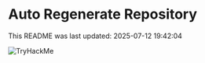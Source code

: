 # Auto Regenerate Repository

This README was last updated: 2025-07-12 19:42:04

 ![TryHackMe](https://tryhackme.com/badge/533634)
